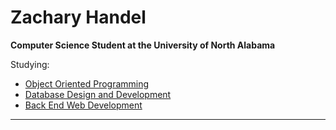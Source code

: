 # Zachary Handel
**Computer Science Student at the University of North Alabama**

Studying:
- [Object Oriented Programming](https://github.com/ZacharyHandel/CS-355)
- [Database Design and Development](https://github.com/ZacharyHandel/CS-447)
- [Back End Web Development](https://github.com/ZacharyHandel/CodeAcademy_Portfolio_1)

***



